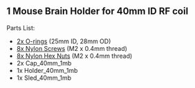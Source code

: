 ## 1 Mouse Brain Holder for 40mm ID RF coil

Parts List:

* [2x O-rings](https://www.mcmaster.com/9262k646) (25mm ID, 28mm OD) 
* [8x Nylon Screws](https://www.mcmaster.com/92492a707) (M2 x 0.4mm thread)
* [8x Nylon Hex Nuts](https://www.mcmaster.com/93800a300) (M2 x 0.4mm thread)
* 2x Cap\_40mm\_1mb
* 1x Holder\_40mm\_1mb
* 1x Sled\_40mm\_1mb
